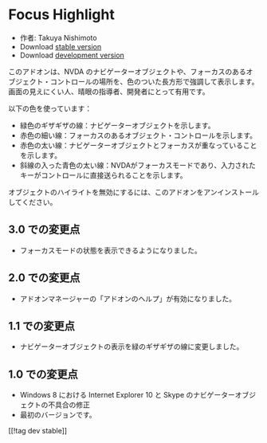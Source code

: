 # Focus Highlight #

* 作者: Takuya Nishimoto
* Download [stable version][2]
* Download [development version][1]

このアドオンは、NVDA
のナビゲーターオブジェクトや、フォーカスのあるオブジェクト・コントロールの場所を、色のついた長方形で強調して表示します。画面の見えにくい人、晴眼の指導者、開発者にとって有用です。

以下の色を使っています：

* 緑色のギザギザの線：ナビゲーターオブジェクトを示します。
* 赤色の細い線：フォーカスのあるオブジェクト・コントロールを示します。
* 赤色の太い線：ナビゲーターオブジェクトとフォーカスが重なっていることを示します。
* 斜線の入った青色の太い線：NVDAがフォーカスモードであり、入力されたキーがコントロールに直接送られることを示します。

オブジェクトのハイライトを無効にするには、このアドオンをアンインストールしてください。

## 3.0 での変更点 ##

* フォーカスモードの状態を表示できるようになりました。

## 2.0 での変更点 ##

* アドオンマネージャーの「アドオンのヘルプ」が有効になりました。

## 1.1 での変更点 ##

* ナビゲーターオブジェクトの表示を緑のギザギザの線に変更しました。

## 1.0 での変更点 ##

* Windows 8 における Internet Explorer 10 と Skype のナビゲーターオブジェクトの不具合の修正
* 最初のバージョンです。

[[!tag dev stable]]

[1]: http://addons.nvda-project.org/files/get.php?file=fh-dev

[2]: http://addons.nvda-project.org/files/get.php?file=fh
